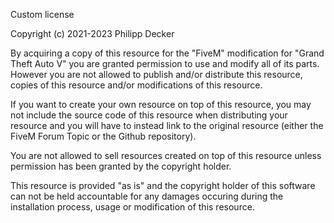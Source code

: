 
Custom license

Copyright (c) 2021-2023 Philipp Decker

By acquiring a copy of this resource for the "FiveM" modification for "Grand Theft Auto V" you 
are granted permission to use and modify all of its parts. However you are not allowed to publish 
and/or distribute this resource, copies of this resource and/or modifications of this resource.

If you want to create your own resource on top of this resource, you may not include the source 
code of this resource when distributing your resource and you will have to instead link to the 
original resource (either the FiveM Forum Topic or the Github repository).

You are not allowed to sell resources created on top of this resource unless permission has been 
granted by the copyright holder.

This resource is provided "as is" and the copyright holder of this software can not be held 
accountable for any damages occuring during the installation process, usage or modification of 
this resource.
